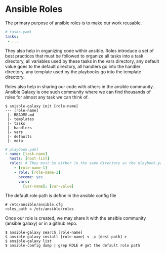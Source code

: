 # Ansible Roles

The primary purpose of ansible roles is to make our work reusable. 

```yaml
# tasks.yaml
tasks:
 - ...
```

They also help in organizing code within ansible. 
Roles introduce a set of best practices that must be followed to organize all tasks into a task directory, all variables
 used by these tasks in the vars directory, any default value goes to the default directory, all handlers go into the 
handler directory, any template used by the playbooks go into the template directory.

Roles also help in sharing our code with others in the ansible community. Ansible Galaxy is one such community where we 
can find thousands of roles for almost any task we can think of.

```shell
$ anisble-galaxy init [role-name]
--- [role-name]
 |- README.md
 |- templates
 |- tasks
 |- handlers
 |- vars
 |- defaults
 |- meta
```

```yaml
# playbook.yaml
- name: [task-name]
  hosts: [host-list]
  roles: # They must be either in the same directory as the playbook.yaml file or in the default role path
    - [role-name-1]
    - role: [role-name-2]
      become: yes
      vars:
        [var-name]: [var-value]
```

The default role path is define in the ansible config file

```text
# /etc/ansible/ansible.cfg
roles_path = /etc/ansible/roles
```

Once our role is created, we may share it with the ansible community (ansible galaxy) or in a github repo.

```shell
$ ansible-galaxy search [role-name]
$ ansible-galaxy install [role-name] < -p [dest-path] >
$ ansible-galaxy list
$ ansible-config dump | grep ROLE # get the default role path
```

